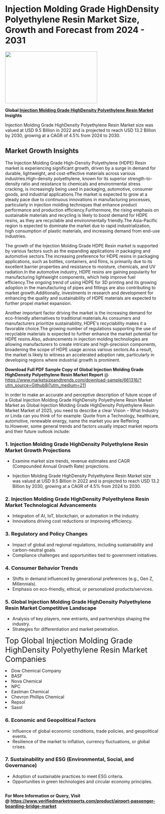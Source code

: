 <H1>Injection Molding Grade HighDensity Polyethylene Resin Market Size, Growth and Forecast from 2024 - 2031</H1><img class="aligncenter size-medium wp-image-584254" src="https://thirdeyenews.in/wp-content/uploads/2024/09/Global-Market-Research-300x168.jpeg" alt="" width="300" height="168" /><p><strong>Global&nbsp;<a href="https://www.marketsizeandtrends.com/download-sample/661316/?utm_source=Github8j?utm_medium=211">Injection Molding Grade HighDensity Polyethylene Resin Market</a> Insights</strong></p><p>Injection Molding Grade HighDensity Polyethylene Resin Market size was valued at USD 9.5 Billion in 2022 and is projected to reach USD 13.2 Billion by 2030, growing at a CAGR of 4.5% from 2024 to 2030.</p><p><h2>Market Growth Insights</h2> The Injection Molding Grade High-Density Polyethylene (HDPE) Resin market is experiencing significant growth, driven by a surge in demand for durable, lightweight, and cost-effective materials across various industries.High-density polyethylene, known for its superior strength-to-density ratio and resistance to chemicals and environmental stress cracking, is increasingly being used in packaging, automotive, consumer goods, and industrial applications.The market is expected to grow at a steady pace due to continuous innovations in manufacturing processes, particularly in injection molding techniques that enhance product performance and production efficiency.Furthermore, the rising emphasis on sustainable materials and recycling is likely to boost demand for HDPE resins, as they are recyclable and environmentally friendly.The Asia-Pacific region is expected to dominate the market due to rapid industrialization, high consumption of plastic materials, and increasing demand from end-use industries. <p>The growth of the Injection Molding Grade HDPE Resin market is supported by various factors such as the expanding applications in packaging and automotive sectors.The increasing preference for HDPE resins in packaging applications, such as bottles, containers, and films, is primarily due to its excellent barrier properties and resistance to moisture, chemicals, and UV radiation.In the automotive industry, HDPE resins are gaining popularity for manufacturing lightweight components, which help improve fuel efficiency.The ongoing trend of using HDPE for 3D printing and its growing adoption in the manufacturing of pipes and fittings are also contributing to market growth.Additionally, investments in research and development for enhancing the quality and sustainability of HDPE materials are expected to further propel market expansion.</p> <p>Another important factor driving the market is the increasing demand for eco-friendly alternatives to traditional materials.As consumers and manufacturers prioritize sustainability, HDPE's recyclability makes it a favorable choice.The growing number of regulations supporting the use of recyclable materials is expected to further enhance the market potential for HDPE resins.Also, advancements in injection molding technologies are allowing manufacturers to create intricate and high-precision components, broadening the scope of HDPE usage across various sectors.As a result, the market is likely to witness an accelerated adoption rate, particularly in developing regions where industrial growth is prominent.</p> </p><p><span class=""><strong>Download Full PDF Sample Copy of Global Injection Molding Grade HighDensity Polyethylene Resin Market Report</strong> @ <a href="https://www.marketsizeandtrends.com/download-sample/661316/?utm_source=Github8j?utm_medium=211" target="_blank">https://www.marketsizeandtrends.com/download-sample/661316/?utm_source=Github8j?utm_medium=211</a></span></p><p>In order to make an accurate and perceptive description of future scope of a Global&nbsp;Injection Molding Grade HighDensity Polyethylene Resin Market Market as Global&nbsp;Injection Molding Grade HighDensity Polyethylene Resin Market Market of 2025, you need to describe a clear Vision &ndash; What Industry or Linda can you think of for example: Quote from a Technology, healthcare, automotive, renewable energy, name the market you are Reffering to.However, some general trends and factors usually impact market reports and their future outlook include:</p><h3>1.&nbsp;<strong>Injection Molding Grade HighDensity Polyethylene Resin Market Growth Projections</strong></h3><ul><li>Examine market size trends, revenue estimates and CAGR (Compounded Annual Growth Rate) projections.</li><li><p>Injection Molding Grade HighDensity Polyethylene Resin Market size was valued at USD 9.5 Billion in 2022 and is projected to reach USD 13.2 Billion by 2030, growing at a CAGR of 4.5% from 2024 to 2030.</p></li></ul><h3>2.&nbsp;<strong>Injection Molding Grade HighDensity Polyethylene Resin Market Technological Advancements</strong></h3><ul><li>Integration of AI, IoT, blockchain, or automation in the industry.</li><li>Innovations driving cost reductions or improving efficiency.</li></ul><h3>3.&nbsp;<strong>Regulatory and Policy Changes</strong></h3><ul><li>Impact of global and regional regulations, including sustainability and carbon-neutral goals.</li><li>Compliance challenges and opportunities tied to government initiatives.</li></ul><h3>4.&nbsp;<strong>Consumer Behavior Trends</strong></h3><ul><li>Shifts in demand influenced by generational preferences (e.g., Gen Z, Millennials).</li><li>Emphasis on eco-friendly, ethical, or personalized products/services.</li></ul><h3>5.&nbsp;<strong>Global Injection Molding Grade HighDensity Polyethylene Resin Market Competitive Landscape</strong></h3><ul><li>Analysis of key players, new entrants, and partnerships shaping the industry.</li><li>Strategies for differentiation and market penetration.</li></ul><p data-pm-slice="1 1 []"><span style="color: inherit; font-family: inherit; font-size: 25px;">Top Global Injection Molding Grade HighDensity Polyethylene Resin Market Companies</span></p><div class="" data-test-id=""><p><li>Dow Chemical Company</li><li> BASF</li><li> Nova Chemical</li><li> NPC</li><li> Eastman Chemical</li><li> Chevron Phillips Chemical</li><li> Repsol</li><li> Sasol</li></p></div><h3>6.&nbsp;<strong>Economic and Geopolitical Factors</strong></h3><ul><li>Influence of global economic conditions, trade policies, and geopolitical events.</li><li>Resilience of the market to inflation, currency fluctuations, or global crises.</li></ul><h3>7.&nbsp;<strong>Sustainability and ESG (Environmental, Social, and Governance)</strong></h3><ul><li>Adoption of sustainable practices to meet ESG criteria.</li><li>Opportunities in green technologies and circular economy principles.</li></ul><h2><strong style="font-size: 14px;">For More Information or Query, Visit @&nbsp;</strong><a style="background-color: #ffffff; font-size: 14px;" href="https://www.marketsizeandtrends.com/report/injection-molding-grade-highdensity-polyethylene-resin-market/" target="_blank">https://www.verifiedmarketreports.com/product/airport-passenger-boarding-bridge-market</a></h2>